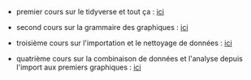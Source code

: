 
- premier cours sur le tidyverse et tout ça :
[ici](https://sam217pa.github.io/cafe-du-mRcredi/01-session-chauffe.html)

- second cours sur la grammaire des graphiques :
[ici](https://sam217pa.github.io/cafe-du-mRcredi/02-premiers-graphiques.html)

- troisième cours sur l'importation et le nettoyage de données :
[ici](https://sam217pa.github.io/cafe-du-mRcredi/03-data-import-and-clean.html)

- quatrième cours sur la combinaison de données et l'analyse depuis l'import aux
premiers graphiques :
[ici](https://sam217pa.github.io/cafe-du-mRcredi/04-recapitulatif.html)
